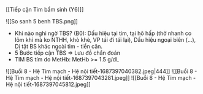 [[Tiếp cận Tim bẩm sinh (Y6)]]

![[So sanh 5 benh TBS.png]]

- Khi nào nghi ngờ TBS? (B0): Dấu hiệu tại tim, tại hô hấp (thở nhanh co lõm khi mà ko NTHH, khò khè, VP tái đi tái lại), Dấu hiệu ngoại biên (…), Dị tật BS khác ngoài tim - tiền căn.
- 5 Bước tiếp cận TBS => Lưu đồ chẩn đoán
- TIM BS tím do MetHb: MetHb >= 1.5 g/dL

![[Buổi 8 - Hệ Tim mạch - Hệ nội tiết-1687397040382.jpeg|444]]
![[Buổi 8 - Hệ Tim mạch - Hệ nội tiết-1687397043281.jpeg]]
![[Buổi 8 - Hệ Tim mạch - Hệ nội tiết-1687397045812.jpeg]]